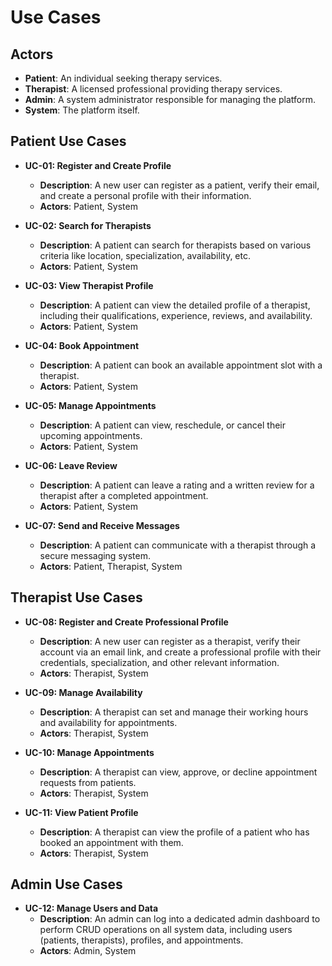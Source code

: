# Use Cases

## Actors
- **Patient**: An individual seeking therapy services.
- **Therapist**: A licensed professional providing therapy services.
- **Admin**: A system administrator responsible for managing the platform.
- **System**: The platform itself.

## Patient Use Cases

- **UC-01: Register and Create Profile**
  - **Description**: A new user can register as a patient, verify their email, and create a personal profile with their information.
  - **Actors**: Patient, System

- **UC-02: Search for Therapists**
  - **Description**: A patient can search for therapists based on various criteria like location, specialization, availability, etc.
  - **Actors**: Patient, System

- **UC-03: View Therapist Profile**
  - **Description**: A patient can view the detailed profile of a therapist, including their qualifications, experience, reviews, and availability.
  - **Actors**: Patient, System

- **UC-04: Book Appointment**
  - **Description**: A patient can book an available appointment slot with a therapist.
  - **Actors**: Patient, System

- **UC-05: Manage Appointments**
  - **Description**: A patient can view, reschedule, or cancel their upcoming appointments.
  - **Actors**: Patient, System

- **UC-06: Leave Review**
  - **Description**: A patient can leave a rating and a written review for a therapist after a completed appointment.
  - **Actors**: Patient, System

- **UC-07: Send and Receive Messages**
  - **Description**: A patient can communicate with a therapist through a secure messaging system.
  - **Actors**: Patient, Therapist, System

## Therapist Use Cases

- **UC-08: Register and Create Professional Profile**
  - **Description**: A new user can register as a therapist, verify their account via an email link, and create a professional profile with their credentials, specialization, and other relevant information.
  - **Actors**: Therapist, System

- **UC-09: Manage Availability**
  - **Description**: A therapist can set and manage their working hours and availability for appointments.
  - **Actors**: Therapist, System

- **UC-10: Manage Appointments**
  - **Description**: A therapist can view, approve, or decline appointment requests from patients.
  - **Actors**: Therapist, System

- **UC-11: View Patient Profile**
  - **Description**: A therapist can view the profile of a patient who has booked an appointment with them.
  - **Actors**: Therapist, System

## Admin Use Cases

- **UC-12: Manage Users and Data**
  - **Description**: An admin can log into a dedicated admin dashboard to perform CRUD operations on all system data, including users (patients, therapists), profiles, and appointments.
  - **Actors**: Admin, System
